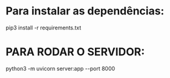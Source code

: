 # Para instalar as dependências: 
pip3 install -r requirements.txt

# PARA RODAR O SERVIDOR:
python3 -m uvicorn server:app --port 8000
